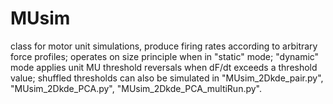 # MUsim
class for motor unit simulations, produce firing rates according to arbitrary force profiles;
operates on size principle when in "static" mode;
"dynamic" mode applies unit MU threshold reversals when dF/dt exceeds a threshold value;
shuffled thresholds can also be simulated in "MUsim_2Dkde_pair.py", "MUsim_2Dkde_PCA.py", "MUsim_2Dkde_PCA_multiRun.py".

